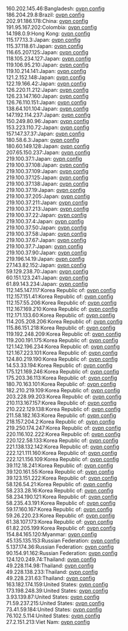 160.202.145.46:Bangladesh: [ovpn config](vpn/160_202_145_46.ovpn)  
186.204.29.8:Brazil: [ovpn config](vpn/186_204_29_8.ovpn)  
202.91.186.178:China: [ovpn config](vpn/202_91_186_178.ovpn)  
191.95.167.202:Colombia: [ovpn config](vpn/191_95_167_202.ovpn)  
14.198.0.9:Hong Kong: [ovpn config](vpn/14_198_0_9.ovpn)  
115.177.13.3:Japan: [ovpn config](vpn/115_177_13_3.ovpn)  
115.37.118.61:Japan: [ovpn config](vpn/115_37_118_61.ovpn)  
116.65.207.125:Japan: [ovpn config](vpn/116_65_207_125.ovpn)  
118.105.234.127:Japan: [ovpn config](vpn/118_105_234_127.ovpn)  
119.106.95.210:Japan: [ovpn config](vpn/119_106_95_210.ovpn)  
119.10.214.141:Japan: [ovpn config](vpn/119_10_214_141.ovpn)  
121.2.152.148:Japan: [ovpn config](vpn/121_2_152_148.ovpn)  
122.19.166.42:Japan: [ovpn config](vpn/122_19_166_42.ovpn)  
126.220.11.212:Japan: [ovpn config](vpn/126_220_11_212.ovpn)  
126.23.147.160:Japan: [ovpn config](vpn/126_23_147_160.ovpn)  
126.76.110.151:Japan: [ovpn config](vpn/126_76_110_151.ovpn)  
138.64.101.104:Japan: [ovpn config](vpn/138_64_101_104.ovpn)  
147.192.114.237:Japan: [ovpn config](vpn/147_192_114_237.ovpn)  
150.249.80.96:Japan: [ovpn config](vpn/150_249_80_96.ovpn)  
153.223.110.72:Japan: [ovpn config](vpn/153_223_110_72.ovpn)  
157.147.37.37:Japan: [ovpn config](vpn/157_147_37_37.ovpn)  
180.58.6.3:Japan: [ovpn config](vpn/180_58_6_3.ovpn)  
180.60.149.128:Japan: [ovpn config](vpn/180_60_149_128.ovpn)  
207.65.150.237:Japan: [ovpn config](vpn/207_65_150_237.ovpn)  
219.100.37.1:Japan: [ovpn config](vpn/219_100_37_1.ovpn)  
219.100.37.108:Japan: [ovpn config](vpn/219_100_37_108.ovpn)  
219.100.37.109:Japan: [ovpn config](vpn/219_100_37_109.ovpn)  
219.100.37.125:Japan: [ovpn config](vpn/219_100_37_125.ovpn)  
219.100.37.138:Japan: [ovpn config](vpn/219_100_37_138.ovpn)  
219.100.37.19:Japan: [ovpn config](vpn/219_100_37_19.ovpn)  
219.100.37.205:Japan: [ovpn config](vpn/219_100_37_205.ovpn)  
219.100.37.211:Japan: [ovpn config](vpn/219_100_37_211.ovpn)  
219.100.37.213:Japan: [ovpn config](vpn/219_100_37_213.ovpn)  
219.100.37.22:Japan: [ovpn config](vpn/219_100_37_22.ovpn)  
219.100.37.4:Japan: [ovpn config](vpn/219_100_37_4.ovpn)  
219.100.37.50:Japan: [ovpn config](vpn/219_100_37_50.ovpn)  
219.100.37.58:Japan: [ovpn config](vpn/219_100_37_58.ovpn)  
219.100.37.67:Japan: [ovpn config](vpn/219_100_37_67.ovpn)  
219.100.37.7:Japan: [ovpn config](vpn/219_100_37_7.ovpn)  
219.100.37.90:Japan: [ovpn config](vpn/219_100_37_90.ovpn)  
219.196.14.19:Japan: [ovpn config](vpn/219_196_14_19.ovpn)  
27.143.82.152:Japan: [ovpn config](vpn/27_143_82_152.ovpn)  
59.129.238.70:Japan: [ovpn config](vpn/59_129_238_70.ovpn)  
60.151.123.241:Japan: [ovpn config](vpn/60_151_123_241.ovpn)  
61.89.143.234:Japan: [ovpn config](vpn/61_89_143_234.ovpn)  
112.145.147.117:Korea Republic of: [ovpn config](vpn/112_145_147_117.ovpn)  
112.157.151.41:Korea Republic of: [ovpn config](vpn/112_157_151_41.ovpn)  
112.157.55.206:Korea Republic of: [ovpn config](vpn/112_157_55_206.ovpn)  
112.167.169.210:Korea Republic of: [ovpn config](vpn/112_167_169_210.ovpn)  
112.171.133.60:Korea Republic of: [ovpn config](vpn/112_171_133_60.ovpn)  
114.205.208.206:Korea Republic of: [ovpn config](vpn/114_205_208_206.ovpn)  
115.86.151.218:Korea Republic of: [ovpn config](vpn/115_86_151_218.ovpn)  
119.192.248.209:Korea Republic of: [ovpn config](vpn/119_192_248_209.ovpn)  
119.200.191.175:Korea Republic of: [ovpn config](vpn/119_200_191_175.ovpn)  
121.142.196.234:Korea Republic of: [ovpn config](vpn/121_142_196_234.ovpn)  
121.167.223.101:Korea Republic of: [ovpn config](vpn/121_167_223_101.ovpn)  
124.80.219.190:Korea Republic of: [ovpn config](vpn/124_80_219_190.ovpn)  
14.53.33.194:Korea Republic of: [ovpn config](vpn/14_53_33_194.ovpn)  
175.121.169.246:Korea Republic of: [ovpn config](vpn/175_121_169_246.ovpn)  
175.203.36.113:Korea Republic of: [ovpn config](vpn/175_203_36_113.ovpn)  
180.70.163.101:Korea Republic of: [ovpn config](vpn/180_70_163_101.ovpn)  
182.210.219.109:Korea Republic of: [ovpn config](vpn/182_210_219_109.ovpn)  
203.228.99.203:Korea Republic of: [ovpn config](vpn/203_228_99_203.ovpn)  
210.113.167.157:Korea Republic of: [ovpn config](vpn/210_113_167_157.ovpn)  
210.222.129.138:Korea Republic of: [ovpn config](vpn/210_222_129_138.ovpn)  
211.58.182.163:Korea Republic of: [ovpn config](vpn/211_58_182_163.ovpn)  
218.157.204.2:Korea Republic of: [ovpn config](vpn/218_157_204_2.ovpn)  
219.250.174.247:Korea Republic of: [ovpn config](vpn/219_250_174_247.ovpn)  
220.116.102.222:Korea Republic of: [ovpn config](vpn/220_116_102_222.ovpn)  
220.122.58.133:Korea Republic of: [ovpn config](vpn/220_122_58_133.ovpn)  
221.138.132.142:Korea Republic of: [ovpn config](vpn/221_138_132_142.ovpn)  
222.121.111.160:Korea Republic of: [ovpn config](vpn/222_121_111_160.ovpn)  
222.121.156.109:Korea Republic of: [ovpn config](vpn/222_121_156_109.ovpn)  
39.112.18.241:Korea Republic of: [ovpn config](vpn/39_112_18_241.ovpn)  
39.120.161.55:Korea Republic of: [ovpn config](vpn/39_120_161_55.ovpn)  
39.123.151.222:Korea Republic of: [ovpn config](vpn/39_123_151_222.ovpn)  
58.126.54.21:Korea Republic of: [ovpn config](vpn/58_126_54_21.ovpn)  
58.233.28.16:Korea Republic of: [ovpn config](vpn/58_233_28_16.ovpn)  
58.234.190.121:Korea Republic of: [ovpn config](vpn/58_234_190_121.ovpn)  
58.235.43.191:Korea Republic of: [ovpn config](vpn/58_235_43_191.ovpn)  
59.17.160.167:Korea Republic of: [ovpn config](vpn/59_17_160_167.ovpn)  
59.26.220.23:Korea Republic of: [ovpn config](vpn/59_26_220_23.ovpn)  
61.38.107.173:Korea Republic of: [ovpn config](vpn/61_38_107_173.ovpn)  
61.82.205.199:Korea Republic of: [ovpn config](vpn/61_82_205_199.ovpn)  
154.84.165.120:Myanmar: [ovpn config](vpn/154_84_165_120.ovpn)  
45.135.135.153:Russian Federation: [ovpn config](vpn/45_135_135_153.ovpn)  
5.137.174.36:Russian Federation: [ovpn config](vpn/5_137_174_36.ovpn)  
90.154.91.162:Russian Federation: [ovpn config](vpn/90_154_91_162.ovpn)  
124.120.249.74:Thailand: [ovpn config](vpn/124_120_249_74.ovpn)  
49.228.114.98:Thailand: [ovpn config](vpn/49_228_114_98.ovpn)  
49.228.138.233:Thailand: [ovpn config](vpn/49_228_138_233.ovpn)  
49.228.231.63:Thailand: [ovpn config](vpn/49_228_231_63.ovpn)  
163.182.174.159:United States: [ovpn config](vpn/163_182_174_159.ovpn)  
173.198.248.39:United States: [ovpn config](vpn/173_198_248_39.ovpn)  
3.93.139.87:United States: [ovpn config](vpn/3_93_139_87.ovpn)  
71.59.237.215:United States: [ovpn config](vpn/71_59_237_215.ovpn)  
73.41.59.184:United States: [ovpn config](vpn/73_41_59_184.ovpn)  
76.102.5.114:United States: [ovpn config](vpn/76_102_5_114.ovpn)  
27.2.151.213:Viet Nam: [ovpn config](vpn/27_2_151_213.ovpn)  
